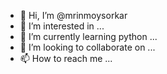 - 👋 Hi, I’m @mrinmoysorkar
- 👀 I’m interested in ...
- 🌱 I’m currently learning python ...
- 💞️ I’m looking to collaborate on ...
- 📫 How to reach me ...

<!---
mrinmoysorkar/mrinmoysorkar is a ✨ special ✨ repository because its `README.md` (this file) appears on your GitHub profile.
You can click the Preview link to take a look at your changes.
--->
